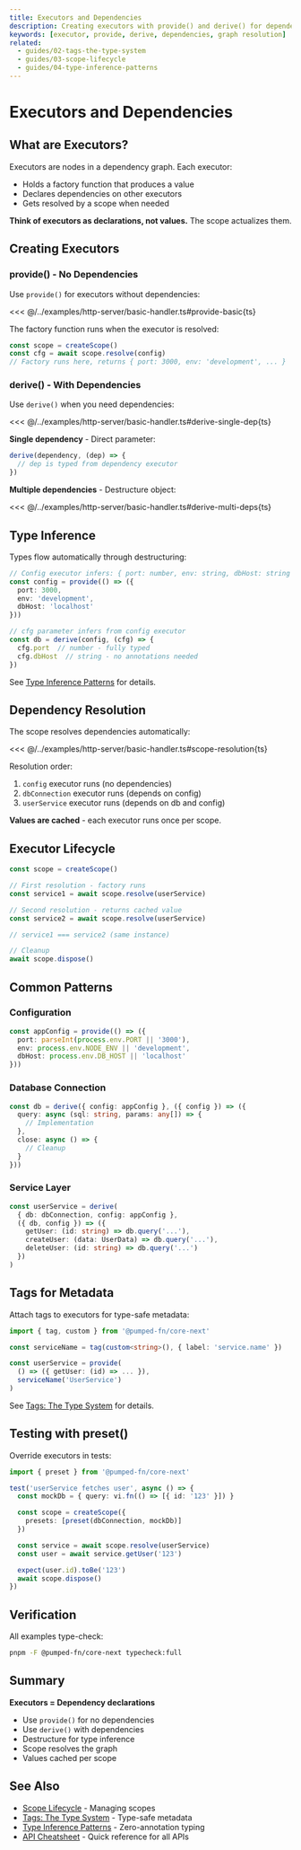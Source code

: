 ```yaml
---
title: Executors and Dependencies
description: Creating executors with provide() and derive() for dependency injection
keywords: [executor, provide, derive, dependencies, graph resolution]
related:
  - guides/02-tags-the-type-system
  - guides/03-scope-lifecycle
  - guides/04-type-inference-patterns
---
```


# Executors and Dependencies

## What are Executors?

Executors are nodes in a dependency graph. Each executor:
- Holds a factory function that produces a value
- Declares dependencies on other executors
- Gets resolved by a scope when needed

**Think of executors as declarations, not values.** The scope actualizes them.

## Creating Executors

### provide() - No Dependencies

Use `provide()` for executors without dependencies:

<<< @/../examples/http-server/basic-handler.ts#provide-basic{ts}

The factory function runs when the executor is resolved:

```typescript
const scope = createScope()
const cfg = await scope.resolve(config)
// Factory runs here, returns { port: 3000, env: 'development', ... }
```

### derive() - With Dependencies

Use `derive()` when you need dependencies:

<<< @/../examples/http-server/basic-handler.ts#derive-single-dep{ts}

**Single dependency** - Direct parameter:

```typescript
derive(dependency, (dep) => {
  // dep is typed from dependency executor
})
```

**Multiple dependencies** - Destructure object:

<<< @/../examples/http-server/basic-handler.ts#derive-multi-deps{ts}

## Type Inference

Types flow automatically through destructuring:

```typescript
// Config executor infers: { port: number, env: string, dbHost: string }
const config = provide(() => ({
  port: 3000,
  env: 'development',
  dbHost: 'localhost'
}))

// cfg parameter infers from config executor
const db = derive(config, (cfg) => {
  cfg.port  // number - fully typed
  cfg.dbHost  // string - no annotations needed
})
```

See [Type Inference Patterns](./04-type-inference-patterns.md) for details.

## Dependency Resolution

The scope resolves dependencies automatically:

<<< @/../examples/http-server/basic-handler.ts#scope-resolution{ts}

Resolution order:
1. `config` executor runs (no dependencies)
2. `dbConnection` executor runs (depends on config)
3. `userService` executor runs (depends on db and config)

**Values are cached** - each executor runs once per scope.

## Executor Lifecycle

```typescript
const scope = createScope()

// First resolution - factory runs
const service1 = await scope.resolve(userService)

// Second resolution - returns cached value
const service2 = await scope.resolve(userService)

// service1 === service2 (same instance)

// Cleanup
await scope.dispose()
```

## Common Patterns

### Configuration

```typescript
const appConfig = provide(() => ({
  port: parseInt(process.env.PORT || '3000'),
  env: process.env.NODE_ENV || 'development',
  dbHost: process.env.DB_HOST || 'localhost'
}))
```

### Database Connection

```typescript
const db = derive({ config: appConfig }, ({ config }) => ({
  query: async (sql: string, params: any[]) => {
    // Implementation
  },
  close: async () => {
    // Cleanup
  }
}))
```

### Service Layer

```typescript
const userService = derive(
  { db: dbConnection, config: appConfig },
  ({ db, config }) => ({
    getUser: (id: string) => db.query('...'),
    createUser: (data: UserData) => db.query('...'),
    deleteUser: (id: string) => db.query('...')
  })
)
```

## Tags for Metadata

Attach tags to executors for type-safe metadata:

```typescript
import { tag, custom } from '@pumped-fn/core-next'

const serviceName = tag(custom<string>(), { label: 'service.name' })

const userService = provide(
  () => ({ getUser: (id) => ... }),
  serviceName('UserService')
)
```

See [Tags: The Type System](./02-tags-the-type-system.md) for details.

## Testing with preset()

Override executors in tests:

```typescript
import { preset } from '@pumped-fn/core-next'

test('userService fetches user', async () => {
  const mockDb = { query: vi.fn(() => [{ id: '123' }]) }

  const scope = createScope({
    presets: [preset(dbConnection, mockDb)]
  })

  const service = await scope.resolve(userService)
  const user = await service.getUser('123')

  expect(user.id).toBe('123')
  await scope.dispose()
})
```

## Verification

All examples type-check:

```bash
pnpm -F @pumped-fn/core-next typecheck:full
```

## Summary

**Executors = Dependency declarations**

- Use `provide()` for no dependencies
- Use `derive()` with dependencies
- Destructure for type inference
- Scope resolves the graph
- Values cached per scope

## See Also
- [Scope Lifecycle](./03-scope-lifecycle.md) - Managing scopes
- [Tags: The Type System](./02-tags-the-type-system.md) - Type-safe metadata
- [Type Inference Patterns](./04-type-inference-patterns.md) - Zero-annotation typing
- [API Cheatsheet](../reference/api-cheatsheet.md) - Quick reference for all APIs
